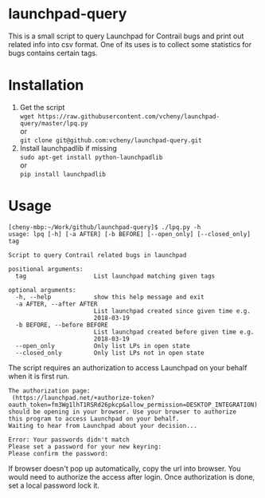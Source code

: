 # launchpad-query
This is a small script to query Launchpad for Contrail bugs and print out related info into csv format. One of its uses is to collect some statistics for bugs contains certain tags.

# Installation
1. Get the script  
```wget https://raw.githubusercontent.com/vcheny/launchpad-query/master/lpq.py```  
or  
```git clone git@github.com:vcheny/launchpad-query.git```  
2. Install launchpadlib if missing  
```sudo apt-get install python-launchpadlib```  
or  
```pip install launchpadlib```  

# Usage
```
[cheny-mbp:~/Work/github/launchpad-query]$ ./lpq.py -h
usage: lpq [-h] [-a AFTER] [-b BEFORE] [--open_only] [--closed_only] tag

Script to query Contrail related bugs in launchpad

positional arguments:
  tag                   List launchpad matching given tags

optional arguments:
  -h, --help            show this help message and exit
  -a AFTER, --after AFTER
                        List launchpad created since given time e.g.
                        2018-03-19
  -b BEFORE, --before BEFORE
                        List launchpad created before given time e.g.
                        2018-03-19
  --open_only           Only list LPs in open state
  --closed_only         Only list LPs not in open state
```

The script requires an authorization to access Launchpad on your behalf when it is first run.

```lab@ubuntu1604:~$ ./lpq.py jtac
The authorization page:
 (https://launchpad.net/+authorize-token?oauth_token=fm3Wg1lhT1RSRd26pkcp&allow_permission=DESKTOP_INTEGRATION)
should be opening in your browser. Use your browser to authorize
this program to access Launchpad on your behalf.
Waiting to hear from Launchpad about your decision...

Error: Your passwords didn't match
Please set a password for your new keyring: 
Please confirm the password: 
```

If browser doesn't pop up automatically, copy the url into browser. You would need to authorize the access after login.
Once authorization is done, set a local password lock it.



